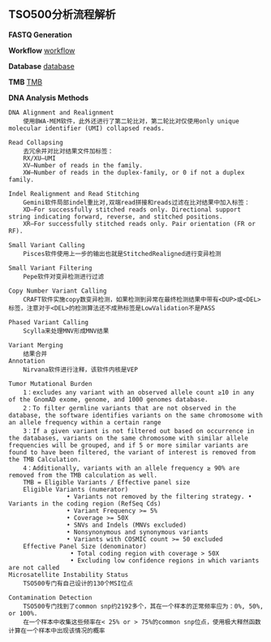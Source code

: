 ## TSO500分析流程解析

**FASTQ Generation**

**Workflow**
[workflow](workflow.png)

**Database**
[database](database.png)

**TMB**
[TMB](TMB.png)

**DNA Analysis Methods**

    DNA Alignment and Realignment
        使用BWA-MEM软件，此外还进行了第二轮比对，第二轮比对仅使用only unique molecular identifier (UMI) collapsed reads.
   
    Read Collapsing
        去冗余并对比对结果文件加标签：
        RX/XU—UMI   
        XV—Number of reads in the family.
        XW—Number of reads in the duplex-family, or 0 if not a duplex family.
    
    Indel Realignment and Read Stitching
        Gemini软件局部indel重比对,双端read拼接和reads过滤在比对结果中加入标签：
        XD—For successfully stitched reads only. Directional support string indicating forward, reverse, and stitched positions.
        XR—For successfully stitched reads only. Pair orientation (FR or RF).
    
    Small Variant Calling
        Pisces软件使用上一步的输出也就是StitchedRealigned进行变异检测
        
    Small Variant Filtering
        Pepe软件对变异检测进行过滤
        
    Copy Number Variant Calling
        CRAFT软件实施copy数变异检测，如果检测到异常在最终检测结果中带有<DUP>或<DEL>标签，注意对于<DEL>的检测算法还不成熟标签是LowValidation不是PASS
        
    Phased Variant Calling
        Scylla来处理MNV形成MNV结果
        
    Variant Merging
        结果合并
    Annotation
        Nirvana软件进行注释，该软件内核是VEP
        
    Tumor Mutational Burden
        1：excludes any variant with an observed allele count ≥10 in any of the GnomAD exome, genome, and 1000 genomes database. 
        2：To filter germline variants that are not observed in the database, the software identifies variants on the same chromosome with an allele frequency within a certain range
        3：If a given variant is not filtered out based on occurrence in the databases, variants on the same chromosome with similar allele frequencies will be grouped, and if 5 or more similar variants are found to have been filtered, the variant of interest is removed from the TMB Calculation. 
        4：Additionally, variants with an allele frequency ≥ 90% are removed from the TMB calculation as well.
        TMB = Eligible Variants / Effective panel size
        Eligible Variants (numerator)
                    • Variants not removed by the filtering strategy. • Variants in the coding region (RefSeq Cds)
                    • Variant Frequency >= 5%
                    • Coverage >= 50X
                    • SNVs and Indels (MNVs excluded)
                    • Nonsynonymous and synonymous variants
                    • Variants with COSMIC count >= 50 excluded
        Effective Panel Size (denominator)
                     • Total coding region with coverage > 50X
                     • Excluding low confidence regions in which variants are not called
    Microsatellite Instability Status
        TSO500专门有自己设计的130个MSI位点
        
    Contamination Detection
        TSO500专门找到了common snp约2192多个，其在一个样本的正常频率应为：0%, 50%, or 100%.
        在一个样本中收集这些频率在< 25% or > 75%的common snp位点，使用极大释然函数计算在一个样本中出现该情况的概率